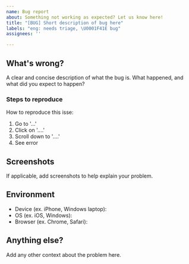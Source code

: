 ```yaml
---
name: Bug report
about: Something not working as expected? Let us know here!
title: "[BUG] Short description of bug here"
labels: "eng: needs triage, \U0001F41E bug"
assignees: ''

---
```


## What's wrong?
A clear and concise description of what the bug is. What happened, and what did you expect to happen?

### Steps to reproduce
How to reproduce this isse:
1. Go to '...'
2. Click on '....'
3. Scroll down to '....'
4. See error

## Screenshots
If applicable, add screenshots to help explain your problem.

## Environment
- Device (ex. iPhone, Windows laptop):
- OS (ex. iOS, Windows):
- Browser (ex. Chrome, Safari):

## Anything else?
Add any other context about the problem here.
